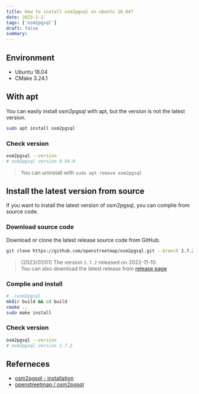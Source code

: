 ```yaml
---
title: How to install osm2pgsql on ubuntu 18.04?
date: 2023-1-1'
tags: ['osm2pgsql']
draft: false
summary:
---
```


## Environment

- Ubuntu 18.04
- CMake 3.24.1

## With apt

You can easily install osm2pgsql with apt, but the version is not the latest version.

```bash
sudo apt install osm2pgsql
```

### Check version

```bash
osm2pgsql --version
# osm2pgsql version 0.94.0
```

> You can uninstall with `sudo apt remove osm2pgsql`

## Install the latest version from source

If you want to install the latest version of osm2pgsql, you can complie from source code.

### Download source code

Download or clone the latest release source code from GitHub.

```bash
git clone https://github.com/openstreetmap/osm2pgsql.git --branch 1.7.2
```

> (2023/01/01) The version `1.7.2` released on 2022-11-10.  
> You can also download the latest release from [release page](https://github.com/openstreetmap/osm2pgsql/releases)

### Complie and install

```bash
# ./osm2pgsql
mkdir build && cd build
cmake ..
sudo make install
```

### Check version

```bash
osm2pgsql --version
# osm2pgsql version 1.7.2
```

## Referneces

- [osm2pgsql - installation](https://osm2pgsql.org/doc/install.html)
- [openstreetmap / osm2pgsql](https://github.com/openstreetmap/osm2pgsql)
